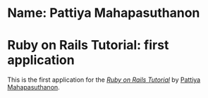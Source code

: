 # Name: Pattiya Mahapasuthanon
# Ruby on Rails Tutorial: first application

This is the first application for the 
[*Ruby on Rails Tutorial*](http://railstutorial.org/)
by [Pattiya Mahapasuthanon](http://pattiyamahapasuthanon.com/).

